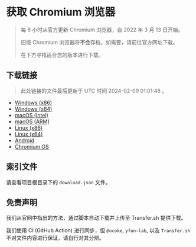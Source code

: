 # 获取 Chromium 浏览器

> 每 8 小时从官方更新 Chromium 浏览器，自 2022 年 3 月 13 日开始。
> 
> 旧版 Chromium 浏览器将**不会**存档，如需要，请前往官方网址下载。
>
> 在下方寻找适合您的版本进行下载。

## 下载链接

> 此处链接的文件最后更新于 UTC 时间 2024-02-09 01:01:48
。

- [Windows (x86)](https://transfer.sh/9ETOE5Qwx5/Win.zip)
- [Windows (x64)](https://transfer.sh/CorF5pK5ni/Win_x64.zip)
- [macOS (Intel)](https://transfer.sh/d1wGr6inVP/Mac.zip)
- [macOS (ARM)](https://transfer.sh/tckunqj4XY/Mac_Arm.zip)
- [Linux (x86)](https://transfer.sh/yx5XuWoMAC/Linux.zip)
- [Linux (x64)](https://transfer.sh/1q1KNpjvMK/Linux_x64.zip)
- [Android](https://transfer.sh/JTPJOICuNu/Android.zip)
- [Chromium OS](https://transfer.sh/9fIbhvzOVl/Linux_ChromiumOS_Full.zip)

## 索引文件

请查看项目根目录下的 `download.json` 文件。

## 免责声明

我们从官网中指出的方法，通过脚本自动下载并上传至 Transfer.sh 提供下载。

我们使用 CI (GitHub Action) 进行同步，但 `@ocoke`, `yfun-lab`, 以及 `Transfer.sh` 不对文件内容进行保证，请自行对其分辨。
